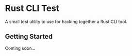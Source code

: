 # Rust CLI Test

A small test utility to use for hacking together a Rust CLI tool.

## Getting Started 

Coming soon...
